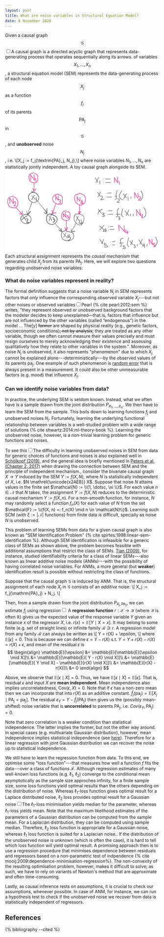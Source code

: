 ```yaml
---
layout: post
title: What are noise variables in Structural Equation Model?
date: 8 November 2020
---
```


Given a causal graph $$\mathcal{G}$$<label for="sn-causalgraph" class="margin-toggle sidenote-number"></label><input type="checkbox" id="sn-causalgraph" class="margin-toggle"/><span class="sidenote">A causal graph is a directed acyclic graph that represents data-generating process that operates sequentially along its arrows.</span> of variables $$X_1, \dotsc, X_n$$,
a structural equation model (SEM) represents the data-generating process of each node $$X_j$$ as a function $$f_j$$ of its parents $$\mathrm{PA}_j$$ in $$\mathcal{G}$$, and **unobserved** noise $$N_j$$, i.e.
\\[X_j := f_j(\textrm{PA}_j, N_j),\\]
where noise variables $N_1, \dotsc, N_n$ are statistically jointly independent. <span class="marginnote">A toy causal graph alongside its SEM. ![Toy SCM](/images/sem.png)</span> Each structural assignment represents the <i>causal mechanism</i> that generates child $X_j$ from its parents $\mathrm{PA}_j$. Here, we will explore two questions regarding unobserved noise variables:

<h3>What do noise variables represent in reality?</h3>

The formal definition suggests that a noise variable $N_j$ in SEM represents factors that _only_ influence the corresponding observed variable $X_j$---but not other noises or observed variables<label for="sn-pearl-noise" class="margin-toggle sidenote-number"></label><input type="checkbox" id="sn-pearl-noise" class="margin-toggle"/><span class="sidenote">Pearl {% cite pearl:2012:sem %} writes, "they represent observed or unobserved background factors that the modeler decides to keep unexplained—that is, factors that influence but are not influenced by the other variables (called “endogenous”) in the model ... The[y] ~~former~~ are shaped by physical reality (e.g., genetic factors, socioeconomic conditions)~~, not by analysis~~; they are treated as any other variable, though we often cannot measure their values precisely and must resign ourselves to merely acknowledging their existence and assessing qualitatively how they relate to other variables in the system."</span>.  Moreover, as noise $N_j$ is unobserved, it also represents "phenomenon" due to which $X_j$ cannot be explained alone---deterministically---by the observed values of its parents $\textrm{pa}_j$. One example of such phenomenon is [random error](https://www.physics.umd.edu/courses/Phys276/Hill/Information/Notes/ErrorAnalysis.html) that is always present in a measurement. It could also be other unmeasurable factors (e.g. mood) that influence $X_j$.

<h3>Can we identify noise variables from data?</h3>

In practice, the underlying SEM is seldom known. Instead, what we often have is a sample drawn from the joint distribution $P_{X_1, \dotsc, X_n}$. We then have to learn the SEM from the sample. This boils down to learning functions $f_j$ and unobserved noises $N_j$. Fortunately, learning the underlying functional relationship between variables is a well-studied problem with a wide range of solutions {% cite shwartz:2014:ml-theory-book %}. Learning the unobserved noise, however, is a non-trivial learning problem for generic functions and noises.

To see this<label for="sn-learn-noise" class="margin-toggle sidenote-number"></label><input type="checkbox" id="sn-learn-noise" class="margin-toggle"/><span class="sidenote">The difficulty in learning unobserved noises in SEM from data for generic choices of functions and noises is also explained well in [Schölkopf (2019)](#schölkopf:2019:causality-ml)<span style="display:none">{% cite schölkopf:2019:causality-ml %}</span>, and the general idea is briefly mentioned in [Peters et al. (Chapter 2, 2017)](#peters:2017:book)<span style="display:none">{% cite peters:2017:book %}</span> when drawing the connection between SEM and the principle of independent mechanism.</span>, consider the bivariate causal graph $X \rightarrow Y$ induced by the SEM $Y := f(X, N)$,
where $N$ is statistically independent of $X$, i.e. $N \mathrel{\unicode{x2AEB}} X$. Suppose that noise $N$ attains values in the finite set $\mathcal{N} := \\{1, \dotsc, \xi \\}$.
For each value $n \in \mathcal{N}$ that $N$ takes, the assignment $Y := f(X, N)$ reduces to the
deterministic causal mechanism $Y := f(X, n)$. For a non-smooth function, for instance, $N$ may randomly select a function $f_n(X)$ for each value of $N$ from the set $\mathcal{F} := \\{f(X, n) =: f_n(X) \mid n \in \mathcal{N}\\}$.
Learning such SCM (with $\xi := |\mathcal{N}|$ functions) from finite data is difficult, specially as noise $N$ is <i>unobserved</i>.


This problem of learning SEMs from data for a given causal graph is also known as "SEM Identification Problem" {% cite spirtes:1998:linear-sem-identification %}. Although SEM identification is infeasible for a generic class of SEMs as shown above, the problem becomes feasible with additional assumptions that restrict the class of SEMs. [Tian (2009)](#tian:2009:linear-sem-identification)<span style="display:none">{% cite tian:2009:linear-sem-identification %}</span>, for instance, studied identifiability criteria for a class of linear SEMs---also known as linear additive noise models (ANMs)---with the possibility of having correlated noise variables. For ANMs, a more general (but **weaker**) identification result is possible without restricting the class of functions. 

Suppose that the causal graph $\mathcal{G}$ is induced by ANM. That is, the structural assignment of each node $X_j$ in $\mathcal{G}$ consists of an _additive_ noise:
\\[
    X_j := f_j(\mathrm{PA}_j) + N_j.
\\]

Then, from a sample drawn from the joint distribution $P_{X_j, \mathrm{PA}_j}$, we can estimate $f_j$ using regression<label for="sn-regression" class="margin-toggle sidenote-number"></label><input type="checkbox" id="sn-regression" class="margin-toggle"/><span class="sidenote">
A **regression function** $r:\mathcal{X} \rightarrow \mathcal{Y}$ (where $\mathcal{Y}$ is often $\mathbb{R}$) gives us the expected value of the response variable $Y$ given an instance $x$ of the regressor $X$, i.e. $r(x) = \mathbb{E}[Y \mid X=x]$. It may belong to some finite (e.g. set of straight lines) or infinite family $\mathcal{R} \ni r$. A regression model from any family $\mathcal{R}$ can always be written as 
\\[
    Y = r(X) + \epsilon,
\\]
where $\mathbb{E}[\epsilon] = 0$. This is because we can define $\epsilon = Y - r(X)$ s.t. $Y = Y + r(X) - r(X)$ $= r(X) + \epsilon$, and mean of the residual $\epsilon$ is 
<span style="display: inline-block; visibility:hidden">space </span>
$$
    \begin{align}
    \mathbb{E}[\epsilon] &= \mathbb{E}[\mathbb{E}[\epsilon \mid X]]\\
                         &= \mathbb{E}[\mathbb{E}[ Y - r(X) \mid X]]\\ 
                         &= \mathbb{E}[\mathbb{E}[ Y  \mid X] - \mathbb{E}[r(X) \mid X]]\\
                         &= \mathbb{E}[r(X) - r(X)]\\
                         &= 0
    \end{align}
$$
<!-- <span style="display: inline-block; visibility:hidden">space</span> -->
Above, we observe that $\mathbb{E}[\epsilon \mid X] = 0$. Thus, we have $\mathbb{E}[\epsilon \mid X] = \mathbb{E}[\epsilon]$. That is, residual $\epsilon$ and input $X$ are **mean independent**. Mean independence also implies uncorrelatedness, $\textrm{Cov}(\epsilon, X)=0$. Note that if $\epsilon$ has a non-zero mean then we can incorporate that into $r(X)$ as an additive constant.
</span>
 $\hat{f}_j(\textrm{pa}_j) = \mathbb{E}[X_j \mid \textrm{PA}_j=\textrm{pa}_j]$. The residual $\epsilon_Y = Y - \hat{f}_j(\textrm{PA}_j)$ then gives us the (possibly mean-shifted) noise variable that is **uncorrelated** to parents $\textrm{PA}_j$, i.e. $\mathit{Cov}(\epsilon_Y, \textrm{PA}_j)=0$. 

Note that zero correlation is a weaker condition than statistical independence. The latter implies the former, but not the other way around. In special cases (e.g. multivariate Gaussian distribution), however, mean independence implies statistical independence (see <a href="https://en.wikipedia.org/wiki/Normally_distributed_and_uncorrelated_does_not_imply_independent">here</a>). Therefore for a linear regression with joint Gaussian distribution we can recover the noise up to statistical independence.

We still have to learn the regression function from data. To this end, we optimise some "loss function"---that measures how well a function $f$ fits the data---over a class of functions $\mathcal{F}$. Although regression estimates of many well-known loss functions (e.g. $\ell_1$, $\ell_2$) converge to the conditional mean asymptotically as the sample size approches infinity, for a finite sample size, some loss functions yield optimal results than the others depending on the distribution of noise. Whereas $\ell_1$-loss function gives optimal result for a Laplace distributed noise, $\ell_2$ loss provides optimal result for a Gaussian noise<label for="sn-ml-estimation" class="margin-toggle sidenote-number"></label><input type="checkbox" id="sn-ml-estimation" class="margin-toggle"/><span class="sidenote">The $\ell_1$-loss minimisation yields median for the parameter, whereas $\ell_1$-loss yields mean. Note that the maximum likelihood estimates of the parameters of a Gaussian distribution can be computed from the sample mean. For a Laplacian distribution, they can be computed using sample median. Therefore, $\ell_2$ loss function is appropriate for a Gaussian noise, whereas $\ell_1$ loss function is suited for a Laplacian noise.</span>. If the distribution of the unobserved noise is unknown (which is often the case), it is hard to tell which loss function will yield optimal result. A promising approach then is to use a regression procedure that minimises dependence between residuals and regressors based on a non-parametric test of indpendence {% cite mooij:2009:dependence-minimisation-regression%}. The non-convexity of the resulting optimisation problem, however, makes it difficult to solve; as such, we have to rely on variants of Newton's method that are approximate and often time-consuming.

Lastly, as causal inference rests on assumptions, it is crucial to check our assumptions, whenever possible. In case of ANM, for instance, we can run a hypothesis test to check if the unobserved noise we recover from data is statistically independent of regressors.


References
----------

{% bibliography --cited %}
